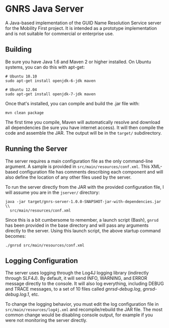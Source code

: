 # GNRS Java Server #
A Java-based implementation of the GUID Name Resolution Service server for the
Mobility First project.  It is intended as a prototype implementation and is
not suitable for commercial or enterprise use.

## Building ##
Be sure you have Java 1.6 and Maven 2 or higher installed.  On Ubuntu systems,
you can do this with apt-get:

    # Ubuntu 10.10
    sudo apt-get install openjdk-6-jdk maven

    # Ubuntu 12.04
    sudo apt-get install openjdk-7-jdk maven

Once that's installed, you can compile and build the .jar file with:

    mvn clean package

The first time you compile, Maven will automatically resolve and download all
dependencies (be sure you have internet access).  It will then compile the
code and assemble the JAR.  The output will be in the `target/` subdirectory.

## Running the Server ##
The server requires a main configuration file as the only command-line
argument.  A sample is provided in `src/main/resources/conf.xml`.  This
XML-based configuration file has comments describing each component and will
also define the location of any other files used by the server.

To run the server directly from the JAR with the provided configuration file,
I will assume you are in the `jserver/` directory:

    java -jar target/gnrs-server-1.0.0-SNAPSHOT-jar-with-dependencies.jar \\
      src/main/resources/conf.xml

Since this is a bit cumbersome to remember, a launch script (Bash), `gnrsd` has been
provided in the base directory and will pass any arguments directly to the
server.  Using this launch script, the above startup command becomes:

    ./gnrsd src/main/resources/conf.xml

## Logging Configuration ##
The server uses logging through the Log4J logging library (indirectly through
SLF4J).  By default, it will send INFO, WARNING, and ERROR message directly to
the console.  It will also log everything, including DEBUG and TRACE messages,
to a set of 10 files called _gnrsd-debug.log_, _gnrsd-debug.log.1_, etc.

To change the logging behavior, you must edit the log configuration file in
`src/main/resources/log4j.xml` and recompile/rebuild the JAR file.  The most
common change would be disabling console output, for example if you were not
monitoring the server directly.
